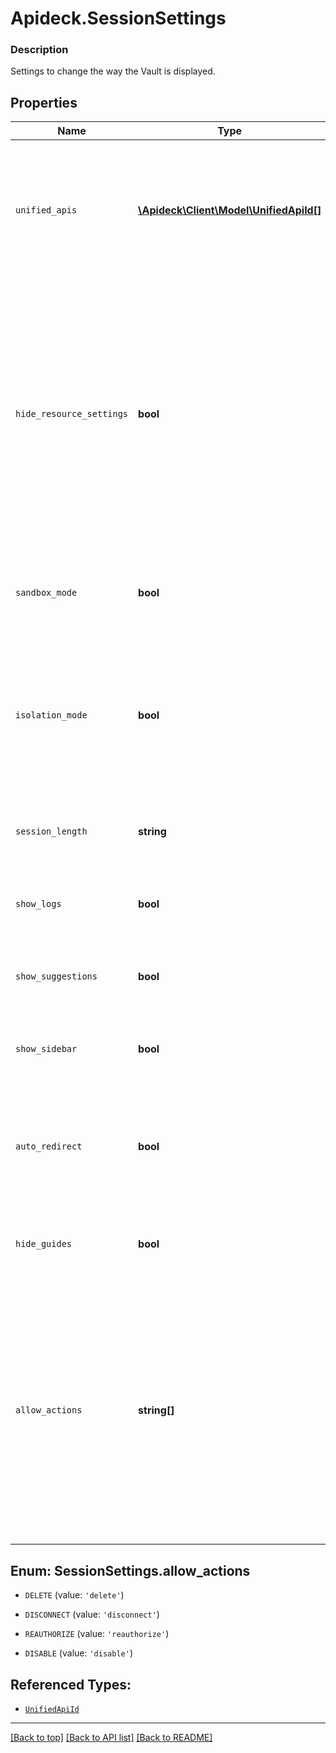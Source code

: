 # Apideck.SessionSettings

### Description

Settings to change the way the Vault is displayed.

## Properties
Name | Type | Description | Notes
------------ | ------------- | ------------- | -------------
`unified_apis` | [**\Apideck\Client\Model\UnifiedApiId[]**](UnifiedApiId.md) | Provide the IDs of the Unified APIs you want to be visible. Leaving it empty or omitting this field will show all Unified APIs. | [optional] 
`hide_resource_settings` | **bool** | A boolean that controls the display of the configurable resources for an integration. When set to true, the resource configuration options will be hidden and not shown to the user. When set to false, the resource configuration options will be displayed to the user. | [optional] 
`sandbox_mode` | **bool** | Configure [Vault](/apis/vault/reference#section/Get-Started) to show a banner informing the logged in user is in a test environment. | [optional] 
`isolation_mode` | **bool** | Configure [Vault](/apis/vault/reference#section/Get-Started) to run in isolation mode, meaning it only shows the connection settings and hides the navigation items. | [optional] 
`session_length` | **string** | The duration of time the session is valid for (maximum 1 week). | [optional] 
`show_logs` | **bool** | Configure [Vault](/apis/vault/reference#section/Get-Started) to show the logs page. Defaults to &#x60;true&#x60;. | [optional] 
`show_suggestions` | **bool** | Configure [Vault](/apis/vault/reference#section/Get-Started) to show the suggestions page. Defaults to &#x60;false&#x60;. | [optional] 
`show_sidebar` | **bool** | Configure [Vault](/apis/vault/reference#section/Get-Started) to show the sidebar. Defaults to &#x60;true&#x60;. | [optional] 
`auto_redirect` | **bool** | Automatically redirect to redirect uri after the connection has been configured as callable. Defaults to &#x60;false&#x60;. | [optional] 
`hide_guides` | **bool** | Hide Apideck connection guides in [Vault](/apis/vault/reference#section/Get-Started). Defaults to &#x60;false&#x60;. | [optional] 
`allow_actions` | **string[]** | Hide actions from your users in [Vault](/apis/vault/reference#section/Get-Started). Actions in &#x60;allow_actions&#x60; will be shown on a connection in Vault. Available actions are: &#x60;delete&#x60;, &#x60;disconnect&#x60;, &#x60;reauthorize&#x60; and &#x60;disable&#x60;. Empty array will hide all actions. By default all actions are visible. | [optional] 





<a name="ALLOW_ACTIONS[]"></a>
## Enum: SessionSettings.allow_actions


* `DELETE` (value: `'delete'`)

* `DISCONNECT` (value: `'disconnect'`)

* `REAUTHORIZE` (value: `'reauthorize'`)

* `DISABLE` (value: `'disable'`)




## Referenced Types:
* [`UnifiedApiId`](UnifiedApiId.md)











---

[[Back to top]](#) [[Back to API list]](../../../../README.md#documentation-for-api-endpoints) [[Back to README]](../../../../README.md)


